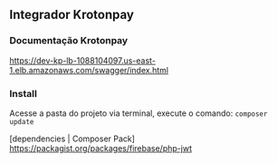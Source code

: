## Integrador Krotonpay

### Documentação Krotonpay
https://dev-kp-lb-1088104097.us-east-1.elb.amazonaws.com/swagger/index.html

### Install
Acesse a pasta do projeto via terminal, execute o comando: `composer update`

[dependencies | Composer Pack]
https://packagist.org/packages/firebase/php-jwt
